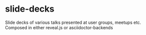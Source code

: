 slide-decks
===========

Slide decks of various talks presented at user groups, meetups etc. Composed in either reveal.js or asciidoctor-backends
